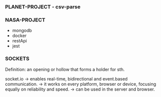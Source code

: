 ### PLANET-PROJECT - csv-parse

### NASA-PROJECT

- mongodb
- docker
- restApi
- jest

### SOCKETS

Definition: an opening or hollow that forms a holder for sth.

socket.io
-> enables real-time, bidirectional and event.based communication.
-> it works on every platform, browser or device, focusing equally on reliability and speed.
-> can be used in the server and browser.
